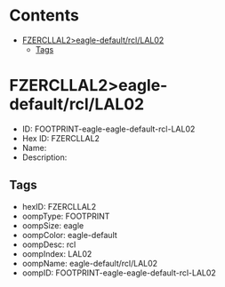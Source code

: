



Contents
========

* [FZERCLLAL2>eagle-default/rcl/LAL02](#fzercllal2eagle-defaultrcllal02)
	* [Tags](#tags)

# FZERCLLAL2>eagle-default/rcl/LAL02

- ID: FOOTPRINT-eagle-eagle-default-rcl-LAL02
- Hex ID: FZERCLLAL2
- Name: 
- Description: 

## Tags

- hexID: FZERCLLAL2
- oompType: FOOTPRINT
- oompSize: eagle
- oompColor: eagle-default
- oompDesc: rcl
- oompIndex: LAL02
- oompName: eagle-default/rcl/LAL02
- oompID: FOOTPRINT-eagle-eagle-default-rcl-LAL02
